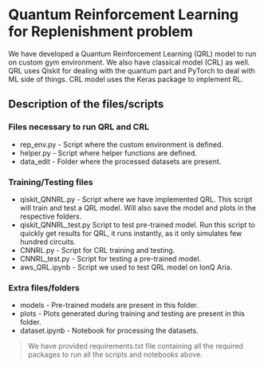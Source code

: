 # Quantum Reinforcement Learning for Replenishment problem

We have developed a Quantum Reinforcement Learning (QRL) model to run on custom gym environment. We also have classical model (CRL) as well. QRL uses Qiskit for dealing with the quantum part and PyTorch to deal with ML side of things. CRL model uses the Keras package to implement RL.

## Description of the files/scripts

### Files necessary to run QRL and CRL

* rep_env.py - Script where the custom environment is defined.  
* helper.py - Script where helper functions are defined.
* data_edit - Folder where the processed datasets are present.

### Training/Testing files

* qiskit_QNNRL.py - Script where we have implemented QRL. This script will train and test a QRL model. Will also save the model and plots in the respective folders.
* qiskit_QNNRL_test.py Script to test pre-trained model. Run this script to quickly get results for QRL, it runs instantly, as it only simulates few hundred circuits.
* CNNRL.py - Script for CRL training and testing.  
* CNNRL_test.py - Script for testing a pre-trained model.
* aws_QRL.ipynb - Script we used to test QRL model on IonQ Aria.


### Extra files/folders

* models - Pre-trained models are present in this folder. 
* plots - Plots generated during training and testing are present in this folder.
* dataset.ipynb - Notebook for processing the datasets.
  

> We have provided requirements.txt file containing all the required packages to run all the scripts and notebooks above.
